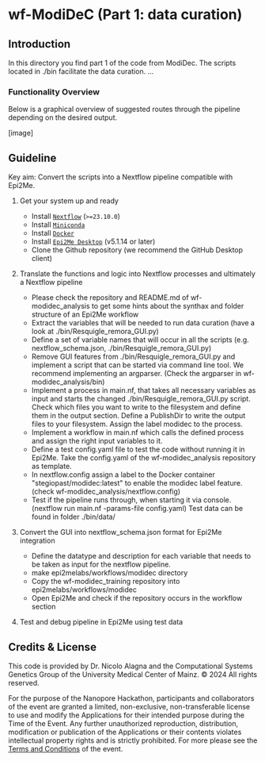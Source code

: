 # wf-ModiDeC (Part 1: data curation)

## Introduction
In this directory you find part 1 of the code from ModiDec. The scripts located in ./bin facilitate the data curation. ...

### Functionality Overview
Below is a graphical overview of suggested routes through the pipeline depending on the desired output.

[image]


## Guideline
Key aim: Convert the scripts into a Nextflow pipeline compatible with Epi2Me.

1. Get your system up and ready
    - Install [`Nextflow`](https://www.nextflow.io/docs/latest/getstarted.html#installation) (`>=23.10.0`)
    - Install [`Miniconda`](https://conda.io/miniconda.html)
    - Install [`Docker`](https://conda.io/miniconda.html)
    - Install [`Epi2Me Desktop`](https://labs.epi2me.io) (v5.1.14 or later)
    - Clone the Github repository (we recommend the GitHub Desktop client)


2. Translate the functions and logic into Nextflow processes and ultimately a Nextflow pipeline
    - Please check the repository and README.md of wf-modidec_analysis to get some hints about the synthax and folder structure of an Epi2Me workflow
    - Extract the variables that will be needed to run data curation (have a look at ./bin/Resquigle_remora_GUI.py)
    - Define a set of variable names that will occur in all the scripts (e.g. nextflow_schema.json, ./bin/Resquigle_remora_GUI.py)
    - Remove GUI features from ./bin/Resquigle_remora_GUI.py and implement a script that can be started via command line tool. We recommend implementing an argparser. (Check the argparser in wf-modidec_analysis/bin)
    - Implement a process in main.nf, that takes all necessary variables as input and starts the changed ./bin/Resquigle_remora_GUI.py script. Check which files you want to write to the filesystem and define them in the output section. Define a PublishDir to write the output files to your filesystem. Assign the label modidec to the process.
    - Implement a workflow in main.nf which calls the defined process and assign the right input variables to it.
    - Define a test config.yaml file to test the code without running it in Epi2Me. Take the config.yaml of the wf-modidec_analysis repository as template. 
    - In nextflow.config assign a label to the Docker container "stegiopast/modidec:latest" to enable the modidec label feature. (check wf-modidec_analysis/nextflow.config) 
    - Test if the pipeline runs through, when starting it via console. (nextflow run main.nf -params-file config.yaml) Test data can be found in folder ./bin/data/

3. Convert the GUI into nextflow_schema.json format for Epi2Me integration
    - Define the datatype and description for each variable that needs to be taken as input for the nextflow pipeline.
    - make epi2melabs/workflows/modidec directory 
    - Copy the wf-modidec_training repository into epi2melabs/workflows/modidec
    - Open Epi2Me and check if the repository occurs in the workflow section  


4. Test and debug pipeline in Epi2Me using test data

## Credits & License

This code is provided by Dr. Nicolo Alagna and the Computational Systems Genetics Group of the University Medical Center of Mainz. © 2024 All rights reserved.

For the purpose of the Nanopore Hackathon, participants and collaborators of the event are granted a limited, non-exclusive, non-transferable license to use and modify the Applications for their intended purpose during the Time of the Event. Any further unauthorized reproduction, distribution, modification or publication of the Applications or their contents violates intellectual property rights and is strictly prohibited. For more please see the [Terms and Conditions](https://drive.google.com/file/d/18WN3YRoY9YvpYq6RCtwUQre-VAbN7jH6/view?usp=sharing) of the event.
